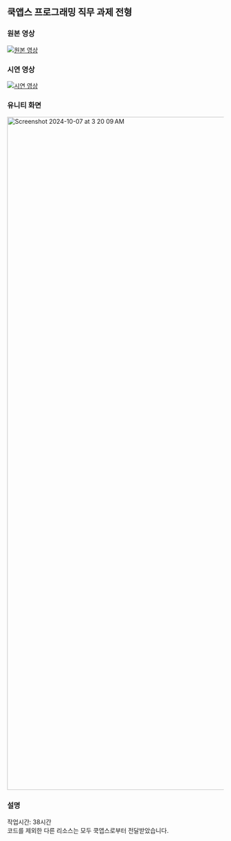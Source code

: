 ## 쿡앱스 프로그래밍 직무 과제 전형

### 원본 영상
[![원본 영상](https://img.youtube.com/vi/5QUxdj1Fg7w/0.jpg)](https://www.youtube.com/watch?v=5QUxdj1Fg7w "원본 영상")

### 시연 영상
[![시연 영상](https://img.youtube.com/vi/WZhplhFIxno/0.jpg)](https://www.youtube.com/watch?v=WZhplhFIxno "시연 영상")

### 유니티 화면
<img width="1566" alt="Screenshot 2024-10-07 at 3 20 09 AM" src="https://github.com/user-attachments/assets/25250203-0cd5-487b-9c98-0451c14e2bb1">

### 설명
작업시간: 38시간  
코드를 제외한 다른 리소스는 모두 쿡앱스로부터 전달받았습니다.
